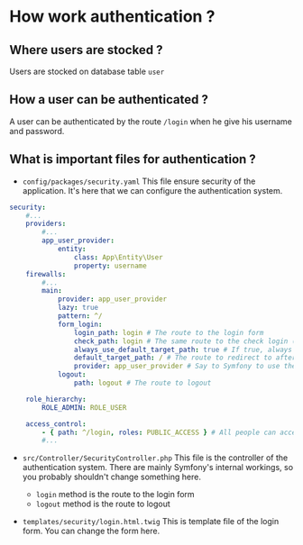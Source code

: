 # How work authentication ?

## Where users are stocked ?
Users are stocked on database table `user`

## How a user can be authenticated ?
A user can be authenticated by the route `/login` when he give his username and password.

## What is important files for authentication ?
- `config/packages/security.yaml`
This file ensure security of the application. It's here that we can configure the authentication system.
```yaml
security:
    #...
    providers:
        #...
        app_user_provider:
            entity:
                class: App\Entity\User
                property: username
    firewalls:
        #...
        main:
            provider: app_user_provider
            lazy: true
            pattern: ^/
            form_login:
                login_path: login # The route to the login form
                check_path: login # The same route to the check login (then, Symfony's internal workings take over)
                always_use_default_target_path: true # If true, always redirect to default_target_path
                default_target_path: / # The route to redirect to after a successful login
                provider: app_user_provider # Say to Symfony to use the provider to check the user
            logout:
                path: logout # The route to logout

    role_hierarchy:
        ROLE_ADMIN: ROLE_USER

    access_control:
        - { path: ^/login, roles: PUBLIC_ACCESS } # All people can access to login page
        #...
```

- `src/Controller/SecurityController.php`
This file is the controller of the authentication system. There are mainly Symfony's internal workings, so you probably shouldn't change something here.
    - `login` method is the route to the login form
    - `logout` method is the route to logout


- `templates/security/login.html.twig`
This is template file of the login form. You can change the form here.